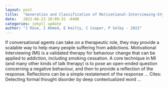 ```yaml
---
layout: post
title:  "Generation and Classification of Motivational-Interviewing-Style Reflections for Smoking Behaviour Change Using Few-Shot Learning with Transformers"
date:   2022-06-23 20:09:31 -0400
categories: jekyll update
author: "J Rose, I Ahmed, E Keilty, C Cooper, P Selby - 2022"
---
```

If conversational agents can take on a therapeutic role, they may provide a scalable way to help many people suffering from addictions. Motivational Interviewing (MI) is a validated therapy for behaviour change that can be applied to addiction, including smoking cessation. A core technique in MI (and many other kinds of talk therapy) is to pose an open-ended question concerning a negative behaviour, and then to provide a reflection of the response. Reflections can be a simple restatement of the response …
Cites: ‪Detecting formal thought disorder by deep contextualized word …‬  